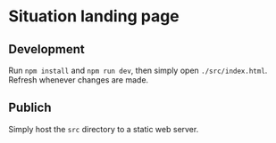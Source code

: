 # Situation landing page

## Development

Run `npm install` and `npm run dev`, then simply open `./src/index.html`. Refresh whenever changes are made.

## Publich

Simply host the `src` directory to a static web server.
